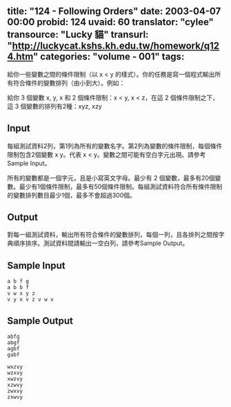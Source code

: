 title: "124 - Following Orders"
date: 2003-04-07 00:00
probid: 124
uvaid: 60
translator: "cylee"
transource: "Lucky 貓"
transurl: "http://luckycat.kshs.kh.edu.tw/homework/q124.htm"
categories: "volume - 001"
tags:
---

給你一些變數之間的條件限制（以 x < y 的樣式）。你的任務是寫一個程式輸出所有符合條件的變數排列（由小到大）。例如：

給你 3 個變數 x, y, x 和 2 個條件限制：x < y, x < z，在這 2 個條件限制之下，這 3 個變數的排列有2種：xyz, xzy

<!-- more -->

## Input ##

每組測試資料2列，第1列為所有的變數名字。第2列為變數的條件限制，每個條件限制包含2個變數 x y。代表 x < y。變數之間可能有空白字元出現。請參考 Sample Input。

所有的變數都是一個字元，且是小寫英文字母。最少有 2 個變數，最多有20個變數。最少有1個條件限制，最多有50個條件限制。每組測試資料符合所有條件限制的變數排列數目最少1個，最多不會超過300個。

## Output ##

對每一組測試資料，輸出所有符合條件的變數排列，每個一列，且各排列之間按字典順序排序。測試資料間請輸出一空白列，請參考Sample Output。

## Sample Input ##

	a b f g
	a b b f
	v w x y z
	v y x v z v w v

## Sample Output ##

	abfg
	abgf
	agbf
	gabf

	wxzvy
	wzxvy
	xwzvy
	xzwvy
	zwxvy
	zxwvy